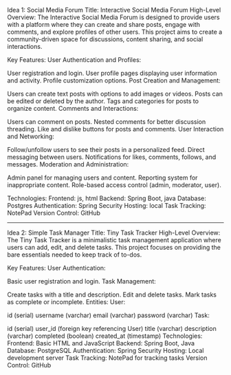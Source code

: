 Idea 1: Social Media Forum
Title: Interactive Social Media Forum
High-Level Overview:
The Interactive Social Media Forum is designed to provide users with a platform where they can create and share posts, engage with comments, and explore profiles of other users. This project aims to create a community-driven space for discussions, content sharing, and social interactions.

Key Features:
User Authentication and Profiles:

User registration and login.
User profile pages displaying user information and activity.
Profile customization options.
Post Creation and Management:

Users can create text posts with options to add images or videos.
Posts can be edited or deleted by the author.
Tags and categories for posts to organize content.
Comments and Interactions:

Users can comment on posts.
Nested comments for better discussion threading.
Like and dislike buttons for posts and comments.
User Interaction and Networking:

Follow/unfollow users to see their posts in a personalized feed.
Direct messaging between users.
Notifications for likes, comments, follows, and messages.
Moderation and Administration:

Admin panel for managing users and content.
Reporting system for inappropriate content.
Role-based access control (admin, moderator, user).

Technologies:
Frontend: js, html
Backend: Spring Boot, java
Database: Postgres
Authentication: Spring Security
Hosting: local
Task Tracking: NotePad
Version Control: GitHub
____________________________________________
Idea 2: Simple Task Manager
Title: Tiny Task Tracker
High-Level Overview:
The Tiny Task Tracker is a minimalistic task management application where users can add, edit, and delete tasks. This project focuses on providing the bare essentials needed to keep track of to-dos.

Key Features:
User Authentication:

Basic user registration and login.
Task Management:

Create tasks with a title and description.
Edit and delete tasks.
Mark tasks as complete or incomplete.
Entities:
User:

id (serial)
username (varchar)
email (varchar)
password (varchar)
Task:

id (serial)
user_id (foreign key referencing User)
title (varchar)
description (varchar)
completed (boolean)
created_at (timestamp)
Technologies:
Frontend: Basic HTML and JavaScript
Backend: Spring Boot, Java
Database: PostgreSQL
Authentication: Spring Security
Hosting: Local development server
Task Tracking: NotePad for tracking tasks
Version Control: GitHub